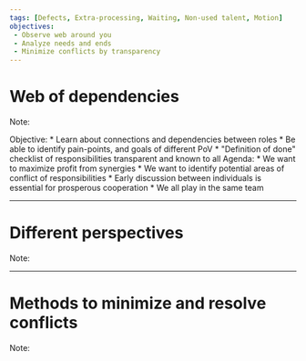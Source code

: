 ```yaml
---
tags: [Defects, Extra-processing, Waiting, Non-used talent, Motion]
objectives: 
 - Observe web around you 
 - Analyze needs and ends
 - Minimize conflicts by transparency
---
```


# Web of dependencies

Note:

Objective:
    * Learn about connections and dependencies between roles 
    * Be able to identify pain-points, and goals of different PoV
    * "Definition of done" checklist of responsibilities transparent and known to all
Agenda:
    * We want to maximize profit from synergies 
    * We want to identify potential areas of conflict of responsibilities
    * Early discussion between individuals is essential for prosperous cooperation
    * We all play in the same team

---

# Different perspectives

Note:

---

# Methods to minimize and resolve conflicts

Note:
